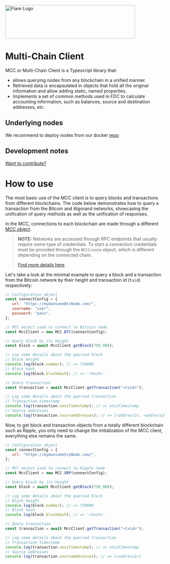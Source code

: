 <p align="left">
  <a href="https://flare.network/" target="blank"><img src="https://content.flare.network/Flare-2.svg" width="410" height="106" alt="Flare Logo" /></a>
</p>

# Multi-Chain Client


MCC or Multi-Chain Client is a Typescript library that:
* allows querying nodes from any blockchain in a unified manner.
* Retrieved data is encapsulated in objects that hold all the original information and allow adding static, named properties.
* Implements a set of common methods used in FDC to calculate accounting information, such as balances, source and destination addresses, etc.

## Underlying nodes

We recommend to deploy nodes from our docker [repo](https://github.com/flare-foundation/connected-chains-docker)


## Development notes

[Want to contribute?](./CONTRIBUTING.md)


# How to use

The most basic use of the MCC client is to query blocks and transactions from different blockchains. The code below demonstrates how to query a transaction from the Bitcoin and Algorand networks, showcasing the unification of query methods as well as the unification of responses.

In the MCC, connections to each blockchain are made through a different [MCC object](./mccClient/mccClient.md).

> **NOTE:**
> Networks are accessed through RPC endpoints that usually require some type of credentials.
> To start a connection credentials must be provided through the `MCCCreate` object, which is different depending on the connected chain.
>
> [Find more details here](./connectConfig.md).

Let's take a look at the minimal example to query a block and a transaction from the Bitcoin network by their height and transaction id (`txid`) respectively:

```javascript
// Configuration object
const connectConfig = {
   url: "https://myAwesomeBtcNode.com/",
   username: "user",
   password: "pass",
};

// MCC object used to connect to Bitcoin node
const MccClient = new MCC.BTC(connectConfig);

// Query block by its height
const block = await MccClient.getBlock(750_000);

// Log some details about the queried block
// Block height
console.log(block.number); // => 750000
// Block hash
console.log(block.blockHash); // => '<hash>'

// Query transaction
const transaction = await MccClient.getTransaction("<txid>");

// Log some details about the queried transaction
// Transaction timestamp
console.log(transaction.unixTimestamp); // => unixTimestamp
// Source addresses
console.log(transaction.sourceAddresses); // => [<address1>, <address2>, ...]
```

Now, to get block and transaction objects from a totally different blockchain such as Ripple, you only need to change the initialization of the MCC client, everything else remains the same.

```javascript
// Configuration object
const connectConfig = {
   url: "https://myAwesomeXrpNode.com/",
};

// MCC object used to connect to Ripple node
const MccClient = new MCC.XRP(connectConfig);

// Query block by its height
const block = await MccClient.getBlock(750_000);

// Log some details about the queried block
// Block height
console.log(block.number); // => 750000
// Block hash
console.log(block.blockHash); // => '<hash>'

// Query transaction
const transaction = await MccClient.getTransaction("<txid>");

// Log some details about the queried transaction
// Transaction timestamp
console.log(transaction.unixTimestamp); // => unixTimestamp
// Source addresses
console.log(transaction.sourceAddresses); // => [<address1>]
```
